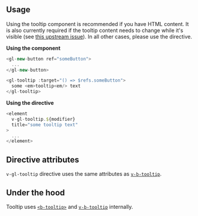 ## Usage

Using the tooltip component is recommended if you have HTML content.
It is also currently required if the tooltip content needs to change while it's visible (see [this upstream issue]).
In all other cases, please use the directive.

[this upstream issue]: https://github.com/bootstrap-vue/bootstrap-vue/issues/2142

**Using the component**
~~~js
<gl-new-button ref="someButton">
  ...
</gl-new-button>

<gl-tooltip :target="() => $refs.someButton">
  some <em>tooltip<em/> text
</gl-tooltip>
~~~

**Using the directive**
~~~js
<element
  v-gl-tooltip.${modifier}
  title="some tooltip text"
>
  ...
</element>
~~~

## Directive attributes

`v-gl-tooltip` directive uses the same attributes as [`v-b-tooltip`].

## Under the hood
Tooltip uses [`<b-tooltip>`] and [`v-b-tooltip`] internally.

[`<b-tooltip>`]: https://bootstrap-vue.js.org/docs/components/tooltip

[`v-b-tooltip`]: https://bootstrap-vue.js.org/docs/directives/tooltip

